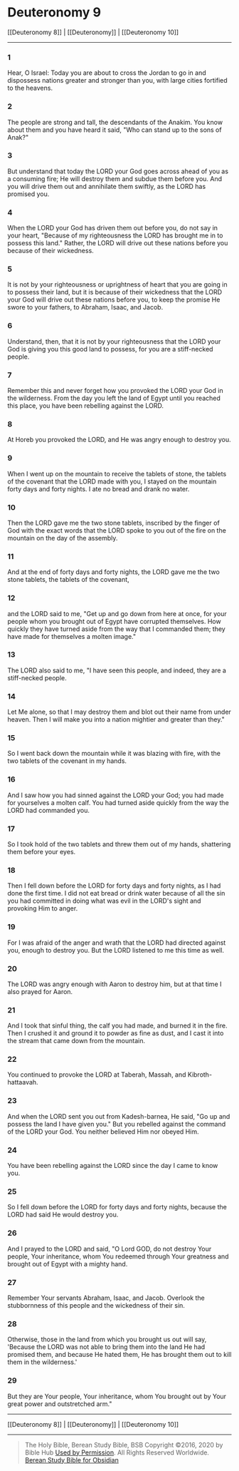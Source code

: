 # Deuteronomy 9

[[Deuteronomy 8]] | [[Deuteronomy]] | [[Deuteronomy 10]]

---

### 1
Hear, O Israel: Today you are about to cross the Jordan to go in and dispossess nations greater and stronger than you, with large cities fortified to the heavens.

### 2
The people are strong and tall, the descendants of the Anakim. You know about them and you have heard it said, "Who can stand up to the sons of Anak?"

### 3
But understand that today the LORD your God goes across ahead of you as a consuming fire; He will destroy them and subdue them before you. And you will drive them out and annihilate them swiftly, as the LORD has promised you.

### 4
When the LORD your God has driven them out before you, do not say in your heart, "Because of my righteousness the LORD has brought me in to possess this land." Rather, the LORD will drive out these nations before you because of their wickedness.

### 5
It is not by your righteousness or uprightness of heart that you are going in to possess their land, but it is because of their wickedness that the LORD your God will drive out these nations before you, to keep the promise He swore to your fathers, to Abraham, Isaac, and Jacob.

### 6
Understand, then, that it is not by your righteousness that the LORD your God is giving you this good land to possess, for you are a stiff-necked people.

### 7
Remember this and never forget how you provoked the LORD your God in the wilderness. From the day you left the land of Egypt until you reached this place, you have been rebelling against the LORD.

### 8
At Horeb you provoked the LORD, and He was angry enough to destroy you.

### 9
When I went up on the mountain to receive the tablets of stone, the tablets of the covenant that the LORD made with you, I stayed on the mountain forty days and forty nights. I ate no bread and drank no water.

### 10
Then the LORD gave me the two stone tablets, inscribed by the finger of God with the exact words that the LORD spoke to you out of the fire on the mountain on the day of the assembly.

### 11
And at the end of forty days and forty nights, the LORD gave me the two stone tablets, the tablets of the covenant,

### 12
and the LORD said to me, "Get up and go down from here at once, for your people whom you brought out of Egypt have corrupted themselves. How quickly they have turned aside from the way that I commanded them; they have made for themselves a molten image."

### 13
The LORD also said to me, "I have seen this people, and indeed, they are a stiff-necked people.

### 14
Let Me alone, so that I may destroy them and blot out their name from under heaven. Then I will make you into a nation mightier and greater than they."

### 15
So I went back down the mountain while it was blazing with fire, with the two tablets of the covenant in my hands.

### 16
And I saw how you had sinned against the LORD your God; you had made for yourselves a molten calf. You had turned aside quickly from the way the LORD had commanded you.

### 17
So I took hold of the two tablets and threw them out of my hands, shattering them before your eyes.

### 18
Then I fell down before the LORD for forty days and forty nights, as I had done the first time. I did not eat bread or drink water because of all the sin you had committed in doing what was evil in the LORD's sight and provoking Him to anger.

### 19
For I was afraid of the anger and wrath that the LORD had directed against you, enough to destroy you. But the LORD listened to me this time as well.

### 20
The LORD was angry enough with Aaron to destroy him, but at that time I also prayed for Aaron.

### 21
And I took that sinful thing, the calf you had made, and burned it in the fire. Then I crushed it and ground it to powder as fine as dust, and I cast it into the stream that came down from the mountain.

### 22
You continued to provoke the LORD at Taberah, Massah, and Kibroth-hattaavah.

### 23
And when the LORD sent you out from Kadesh-barnea, He said, "Go up and possess the land I have given you." But you rebelled against the command of the LORD your God. You neither believed Him nor obeyed Him.

### 24
You have been rebelling against the LORD since the day I came to know you.

### 25
So I fell down before the LORD for forty days and forty nights, because the LORD had said He would destroy you.

### 26
And I prayed to the LORD and said, "O Lord GOD, do not destroy Your people, Your inheritance, whom You redeemed through Your greatness and brought out of Egypt with a mighty hand.

### 27
Remember Your servants Abraham, Isaac, and Jacob. Overlook the stubbornness of this people and the wickedness of their sin.

### 28
Otherwise, those in the land from which you brought us out will say, 'Because the LORD was not able to bring them into the land He had promised them, and because He hated them, He has brought them out to kill them in the wilderness.'

### 29
But they are Your people, Your inheritance, whom You brought out by Your great power and outstretched arm."

---

[[Deuteronomy 8]] | [[Deuteronomy]] | [[Deuteronomy 10]]

---

> The Holy Bible, Berean Study Bible, BSB
> Copyright &copy;2016, 2020 by Bible Hub
> [Used by Permission](https://berean.bible/terms.htm). All Rights Reserved Worldwide.
> [Berean Study Bible for Obsidian](https://github.com/gapmiss/berean-study-bible-for-obsidian)</small>

